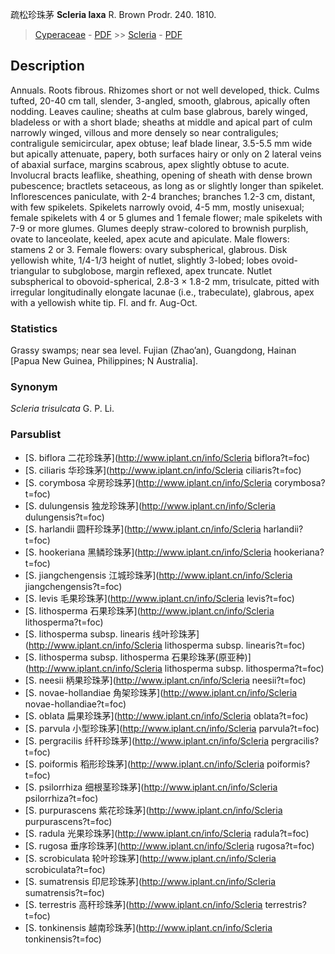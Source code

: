 疏松珍珠茅 **Scleria laxa** R. Brown Prodr. 240. 1810.

> [Cyperaceae](http://www.iplant.cn/info/Cyperaceae?t=foc) - [PDF](http://www.iplant.cn/foc/pdf/Cyperaceae.pdf) >> [Scleria](http://www.iplant.cn/info/Scleria?t=foc) - [PDF](http://www.iplant.cn/foc/pdf/Scleria.pdf)
## Description

Annuals. Roots fibrous. Rhizomes short or not well developed, thick. Culms tufted, 20-40 cm tall, slender, 3-angled, smooth, glabrous, apically often nodding. Leaves cauline; sheaths at culm base glabrous, barely winged, bladeless or with a short blade; sheaths at middle and apical part of culm narrowly winged, villous and more densely so near contraligules; contraligule semicircular, apex obtuse; leaf blade linear, 3.5-5.5 mm wide but apically attenuate, papery, both surfaces hairy or only on 2 lateral veins of abaxial surface, margins scabrous, apex slightly obtuse to acute. Involucral bracts leaflike, sheathing, opening of sheath with dense brown pubescence; bractlets setaceous, as long as or slightly longer than spikelet. Inflorescences paniculate, with 2-4 branches; branches 1.2-3 cm, distant, with few spikelets. Spikelets narrowly ovoid, 4-5 mm, mostly unisexual; female spikelets with 4 or 5 glumes and 1 female flower; male spikelets with 7-9 or more glumes. Glumes deeply straw-colored to brownish purplish, ovate to lanceolate, keeled, apex acute and apiculate. Male flowers: stamens 2 or 3. Female flowers: ovary subspherical, glabrous. Disk yellowish white, 1/4-1/3 height of nutlet, slightly 3-lobed; lobes ovoid-triangular to subglobose, margin reflexed, apex truncate. Nutlet subspherical to obovoid-spherical, 2.8-3 × 1.8-2 mm, trisulcate, pitted with irregular longitudinally elongate lacunae (i.e., trabeculate), glabrous, apex with a yellowish white tip. Fl. and fr. Aug-Oct.

### Statistics
Grassy swamps; near sea level. Fujian (Zhao’an), Guangdong, Hainan [Papua New Guinea, Philippines; N Australia].

### Synonym
*Scleria trisulcata* G. P. Li.

### Parsublist

* [S.  biflora  二花珍珠茅](http://www.iplant.cn/info/Scleria biflora?t=foc)
* [S.  ciliaris  华珍珠茅](http://www.iplant.cn/info/Scleria ciliaris?t=foc)
* [S.  corymbosa  伞房珍珠茅](http://www.iplant.cn/info/Scleria corymbosa?t=foc)
* [S.  dulungensis  独龙珍珠茅](http://www.iplant.cn/info/Scleria dulungensis?t=foc)
* [S.  harlandii  圆秆珍珠茅](http://www.iplant.cn/info/Scleria harlandii?t=foc)
* [S.  hookeriana  黑鳞珍珠茅](http://www.iplant.cn/info/Scleria hookeriana?t=foc)
* [S.  jiangchengensis  江城珍珠茅](http://www.iplant.cn/info/Scleria jiangchengensis?t=foc)
* [S.  levis  毛果珍珠茅](http://www.iplant.cn/info/Scleria levis?t=foc)
* [S.  lithosperma  石果珍珠茅](http://www.iplant.cn/info/Scleria lithosperma?t=foc)
* [S.  lithosperma subsp. linearis  线叶珍珠茅](http://www.iplant.cn/info/Scleria lithosperma subsp. linearis?t=foc)
* [S.  lithosperma subsp. lithosperma  石果珍珠茅(原亚种)](http://www.iplant.cn/info/Scleria lithosperma subsp. lithosperma?t=foc)
* [S.  neesii  柄果珍珠茅](http://www.iplant.cn/info/Scleria neesii?t=foc)
* [S.  novae-hollandiae  角架珍珠茅](http://www.iplant.cn/info/Scleria novae-hollandiae?t=foc)
* [S.  oblata  扁果珍珠茅](http://www.iplant.cn/info/Scleria oblata?t=foc)
* [S.  parvula  小型珍珠茅](http://www.iplant.cn/info/Scleria parvula?t=foc)
* [S.  pergracilis  纤秆珍珠茅](http://www.iplant.cn/info/Scleria pergracilis?t=foc)
* [S.  poiformis  稻形珍珠茅](http://www.iplant.cn/info/Scleria poiformis?t=foc)
* [S.  psilorrhiza  细根茎珍珠茅](http://www.iplant.cn/info/Scleria psilorrhiza?t=foc)
* [S.  purpurascens  紫花珍珠茅](http://www.iplant.cn/info/Scleria purpurascens?t=foc)
* [S.  radula  光果珍珠茅](http://www.iplant.cn/info/Scleria radula?t=foc)
* [S.  rugosa  垂序珍珠茅](http://www.iplant.cn/info/Scleria rugosa?t=foc)
* [S.  scrobiculata  轮叶珍珠茅](http://www.iplant.cn/info/Scleria scrobiculata?t=foc)
* [S.  sumatrensis  印尼珍珠茅](http://www.iplant.cn/info/Scleria sumatrensis?t=foc)
* [S.  terrestris  高秆珍珠茅](http://www.iplant.cn/info/Scleria terrestris?t=foc)
* [S.  tonkinensis  越南珍珠茅](http://www.iplant.cn/info/Scleria tonkinensis?t=foc)

